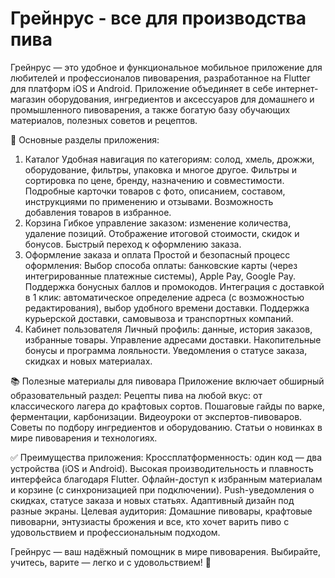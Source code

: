 # Грейнрус - все для производства пива

Грейнрус — это удобное и функциональное мобильное приложение для любителей и профессионалов пивоварения, разработанное на Flutter для платформ iOS и Android. Приложение объединяет в себе интернет-магазин оборудования, ингредиентов и аксессуаров для домашнего и промышленного пивоварения, а также богатую базу обучающих материалов, полезных советов и рецептов.

🔹 Основные разделы приложения:
1. Каталог
Удобная навигация по категориям: солод, хмель, дрожжи, оборудование, фильтры, упаковка и многое другое.
Фильтры и сортировка по цене, бренду, назначению и совместимости.
Подробные карточки товаров с фото, описанием, составом, инструкциями по применению и отзывами.
Возможность добавления товаров в избранное.
2. Корзина
Гибкое управление заказом: изменение количества, удаление позиций.
Отображение итоговой стоимости, скидок и бонусов.
Быстрый переход к оформлению заказа.
3. Оформление заказа и оплата
Простой и безопасный процесс оформления:
Выбор способа оплаты: банковские карты (через интегрированные платежные системы), Apple Pay, Google Pay.
Поддержка бонусных баллов и промокодов.
Интеграция с доставкой в 1 клик: автоматическое определение адреса (с возможностью редактирования), выбор удобного времени доставки.
Поддержка курьерской доставки, самовывоза и транспортных компаний.
4. Кабинет пользователя
Личный профиль: данные, история заказов, избранные товары.
Управление адресами доставки.
Накопительные бонусы и программа лояльности.
Уведомления о статусе заказа, скидках и новых материалах.

📚 Полезные материалы для пивовара
Приложение включает обширный образовательный раздел:
Рецепты пива на любой вкус: от классического лагера до крафтовых сортов.
Пошаговые гайды по варке, ферментации, карбонизации.
Видеоуроки от экспертов-пивоваров.
Советы по подбору ингредиентов и оборудованию.
Статьи о новинках в мире пивоварения и технологиях.

✅ Преимущества приложения:
Кроссплатформенность: один код — два устройства (iOS и Android).
Высокая производительность и плавность интерфейса благодаря Flutter.
Офлайн-доступ к избранным материалам и корзине (с синхронизацией при подключении).
Push-уведомления о скидках, статусе заказа и новых статьях.
Адаптивный дизайн под разные экраны.
Целевая аудитория:
Домашние пивовары, крафтовые пивоварни, энтузиасты брожения и все, кто хочет варить пиво с удовольствием и профессиональным подходом.

Грейнрус — ваш надёжный помощник в мире пивоварения.
Выбирайте, учитесь, варите — легко и с удовольствием! 🍻
